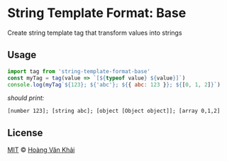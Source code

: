 # String Template Format: Base

Create string template tag that transform values into strings

## Usage

```javascript
import tag from 'string-template-format-base'
const myTag = tag(value => `[${typeof value} ${value}]`)
console.log(myTag`${123}; ${'abc'}; ${{ abc: 123 }}; ${[0, 1, 2]}`)
```

_should print:_

```
[number 123]; [string abc]; [object [Object object]]; [array 0,1,2]
```

## License

[MIT](https://git.io/fxKXN) © [Hoàng Văn Khải](https://github.com/KSXGitHub)
